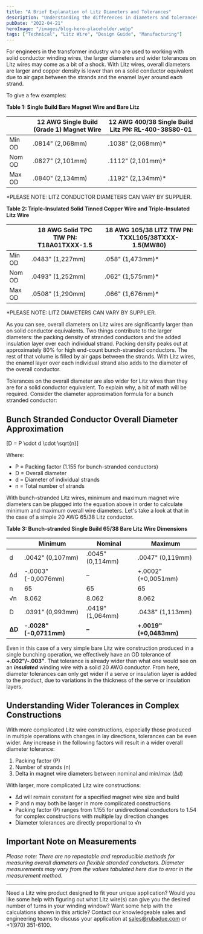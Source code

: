 ```yaml
---
title: "A Brief Explanation of Litz Diameters and Tolerances"
description: "Understanding the differences in diameters and tolerances between solid conductor winding wires and Litz wires for transformer industry engineers."
pubDate: "2022-04-21"
heroImage: "/images/blog-hero-placeholder.webp"
tags: ["Technical", "Litz Wire", "Design Guide", "Manufacturing"]
---
```


For engineers in the transformer industry who are used to working with solid conductor winding wires, the larger diameters and wider tolerances on Litz wires may come as a bit of a shock. With Litz wires, overall diameters are larger and copper density is lower than on a solid conductor equivalent due to air gaps between the strands and the enamel layer around each strand.

To give a few examples:

**Table 1: Single Build Bare Magnet Wire and Bare Litz**

| | 12 AWG Single Build (Grade 1) Magnet Wire | 12 AWG 400/38 Single Build Litz PN: RL-400-38S80-01 |
|---|---|---|
| Min OD | .0814" (2,068mm) | .1038" (2,068mm)* |
| Nom OD | .0827" (2,101mm) | .1112" (2,101mm)* |
| Max OD | .0840" (2,134mm) | .1192" (2,134mm)* |

*PLEASE NOTE: LITZ CONDUCTOR DIAMETERS CAN VARY BY SUPPLIER.

**Table 2: Triple-Insulated Solid Tinned Copper Wire and Triple-Insulated Litz Wire**

| | 18 AWG Solid TPC TIW PN: T18A01TXXX-1.5 | 18 AWG 105/38 LITZ TIW PN: TXXL105/38TXXX-1.5(MW80) |
|---|---|---|
| Min OD | .0483" (1,227mm) | .058" (1,473mm)* |
| Nom OD | .0493" (1,252mm) | .062" (1,575mm)* |
| Max OD | .0508" (1,290mm) | .066" (1,676mm)* |

*PLEASE NOTE: LITZ DIAMETERS CAN VARY BY SUPPLIER.

As you can see, overall diameters on Litz wires are significantly larger than on solid conductor equivalents. Two things contribute to the larger diameters: the packing density of stranded conductors and the added insulation layer over each individual strand. Packing density peaks out at approximately 80% for high end-count bunch-stranded conductors. The rest of that volume is filled by air gaps between the strands. With Litz wires, the enamel layer over each individual strand also adds to the diameter of the overall conductor.

Tolerances on the overall diameter are also wider for Litz wires than they are for a solid conductor equivalent. To explain why, a bit of math will be required. Consider the diameter approximation formula for a bunch stranded conductor:

## Bunch Stranded Conductor Overall Diameter Approximation

\[D = P \cdot d \cdot \sqrt{n}\]

Where:
- P = Packing factor (1.155 for bunch-stranded conductors)
- D = Overall diameter
- d = Diameter of individual strands
- n = Total number of strands

With bunch-stranded Litz wires, minimum and maximum magnet wire diameters can be plugged into the equation above in order to calculate minimum and maximum overall wire diameters. Let's take a look at that in the case of a simple 20 AWG 65/38 Litz conductor.

**Table 3: Bunch-stranded Single Build 65/38 Bare Litz Wire Dimensions**

| | Minimum | Nominal | Maximum |
|---|---|---|---|
| d | .0042" (0,107mm) | .0045" (0,114mm) | .0047" (0,119mm) |
| Δd | -.0003" (-0,0076mm) | – | +.0002" (+0,0051mm) |
| n | 65 | 65 | 65 |
| √n | 8.062 | 8.062 | 8.062 |
| D | .0391" (0,993mm) | .0419" (1,064mm) | .0438" (1,113mm) |
| **ΔD** | **-.0028" (-0,0711mm)** | **–** | **+.0019" (+0,0483mm)** |

Even in this case of a very simple bare Litz wire construction produced in a single bunching operation, we effectively have an OD tolerance of **+.002"/-.003"**. That tolerance is already wider than what one would see on an **_insulated_** winding wire with a solid 20 AWG conductor. From here, diameter tolerances can only get wider if a serve or insulation layer is added to the product, due to variations in the thickness of the serve or insulation layers.

## Understanding Wider Tolerances in Complex Constructions

With more complicated Litz wire constructions, especially those produced in multiple operations with changes in lay directions, tolerances can be even wider. Any increase in the following factors will result in a wider overall diameter tolerance:

1. Packing factor (P)
2. Number of strands (n)
3. Delta in magnet wire diameters between nominal and min/max (Δd)

With larger, more complicated Litz wire constructions:
- Δd will remain constant for a specified magnet wire size and build
- P and n may both be larger in more complicated constructions
- Packing factor (P) ranges from 1.155 for unidirectional conductors to 1.54 for complex constructions with multiple lay direction changes
- Diameter tolerances are directly proportional to √n

## Important Note on Measurements

_Please note: There are no repeatable and reproducible methods for measuring overall diameters on flexible stranded conductors. Diameter measurements may vary from the values tabulated here due to error in the measurement method._

---

Need a Litz wire product designed to fit your unique application? Would you like some help with figuring out what Litz wire(s) can give you the desired number of turns in your winding window? Want some help with the calculations shown in this article? Contact our knowledgeable sales and engineering teams to discuss your application at sales@rubadue.com or +1(970) 351-6100.
